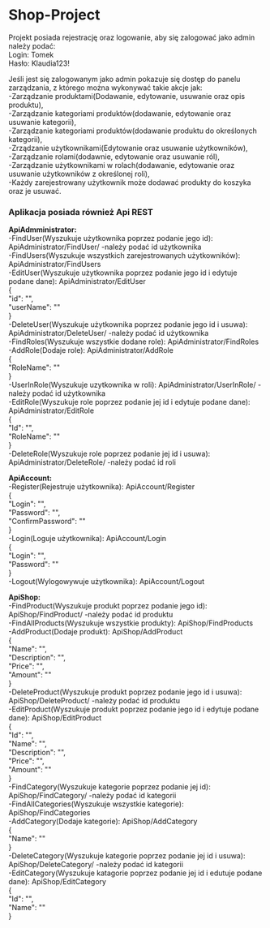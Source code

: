 # Shop-Project 

Projekt posiada rejestrację oraz logowanie, aby się zalogować jako admin należy podać:\
Login: Tomek\
Hasło: Klaudia123!

Jeśli jest się zalogowanym jako admin pokazuje się dostęp do panelu zarządzania, z którego można wykonywać takie akcje jak:\
-Zarządzanie produktami(Dodawanie, edytowanie, usuwanie oraz opis produktu),\
-Zarządzanie kategoriami produktów(dodawanie, edytowanie oraz usuwanie kategorii),\
-Zarządzanie kategoriami produktów(dodawanie produktu do określonych kategorii),\
-Zrządzanie użytkownikami(Edytowanie oraz usuwanie użytkowników),\
-Zarządzanie rolami(dodawnie, edytowanie oraz usuwanie ról),\
-Zarządzanie użytkownikami w rolach(dodawanie, edytowanie oraz usuwanie użytkowników z określonej roli),\
-Każdy zarejestrowany użytkownik może dodawać produkty do koszyka oraz je usuwać.

### Aplikacja posiada również Api REST

**ApiAdmministrator:**\
-FindUser(Wyszukuje użytkownika poprzez podanie jego id): ApiAdministrator/FindUser/ -należy podać id użytkownika\
-FindUsers(Wyszukuje wszystkich zarejestrowanych użytkowników): ApiAdministrator/FindUsers\
-EditUser(Wyszukuje użytkownika poprzez podanie jego id i edytuje podane dane): ApiAdministrator/EditUser\
{\
    "id": "",\
    "userName": ""\
}\
-DeleteUser(Wyszukuje użytkownika poprzez podanie jego id i usuwa): ApiAdministrator/DeleteUser/ -należy podać id użytkownika\
-FindRoles(Wyszukuje wszystkie dodane role): ApiAdministrator/FindRoles\
-AddRole(Dodaje role): ApiAdministrator/AddRole\
{\
    "RoleName": ""\
}\
-UserInRole(Wyszukuje uzytkownika w roli): ApiAdministrator/UserInRole/ -należy podać id użytkownika\
-EditRole(Wyszukuje role poprzez podanie jej id i edytuje podane dane): ApiAdministrator/EditRole\
{\
    "Id": "",\
    "RoleName": ""\
}\
-DeleteRole(Wyszukuje role poprzez podanie jej id i usuwa): ApiAdministrator/DeleteRole/ -należy podać id roli

**ApiAccount:**\
-Register(Rejestruje użytkownika): ApiAccount/Register\
{\
    "Login": "",\
    "Password": "",\
    "ConfirmPassword": ""\
}\
-Login(Loguje użytkownika): ApiAccount/Login\
{\
    "Login": "",\
    "Password": ""\
}\
-Logout(Wylogowywuje użytkownika): ApiAccount/Logout

**ApiShop:**\
-FindProduct(Wyszukuje produkt poprzez podanie jego id): ApiShop/FindProduct/ -należy podać id produktu\
-FindAllProducts(Wyszukuje wszystkie produkty): ApiShop/FindProducts\
-AddProduct(Dodaje produkt): ApiShop/AddProduct\
{\
    "Name": "",\
    "Description": "",\
    "Price": "",\
    "Amount": ""\
}\
-DeleteProduct(Wyszukuje produkt poprzez podanie jego id i usuwa): ApiShop/DeleteProduct/ -należy podać id produktu\
-EditProduct(Wyszukuje produkt poprzez podanie jego id i edytuje podane dane): ApiShop/EditProduct\
{\
    "Id": "",\
    "Name": "",\
    "Description": "",\
    "Price": "",\
    "Amount": ""\
}\
-FindCategory(Wyszukuje kategorie poprzez podanie jej id): ApiShop/FindCategory/ -należy podać id kategorii\
-FindAllCategories(Wyszukuje wszystkie kategorie): ApiShop/FindCategories\
-AddCategory(Dodaje kategorie): ApiShop/AddCategory\
{\
    "Name": ""\
}\
-DeleteCategory(Wyszukuje kategorie poprzez podanie jej id i usuwa): ApiShop/DeleteCategory/ -należy podać id kategorii\
-EditCategory(Wyszukuje katagorie poprzez podanie jej id i edutuje podane dane): ApiShop/EditCategory\
{\
    "Id": "",\
    "Name": ""\
}
